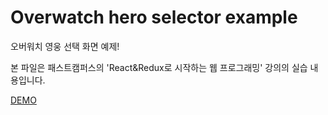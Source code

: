 # Overwatch hero selector example

오버워치 영웅 선택 화면 예제!

본 파일은 패스트캠퍼스의 'React&Redux로 시작하는 웹 프로그래밍' 강의의 실습 내용입니다.

[DEMO](https://practical-bartik-a2000a.netlify.app/)
